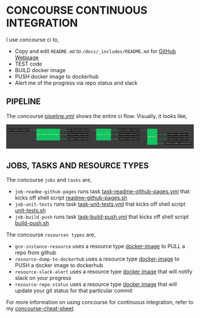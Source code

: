# CONCOURSE CONTINUOUS INTEGRATION

I use concourse ci to,

* Copy and edit `README.md` to `/docs/_includes/README.md` for
  [GitHub Webpage](https://jeffdecola.github.io/gce-instance-resource/)
* TEST code
* BUILD docker image
* PUSH docker image to dockerhub
* Alert me of the progress via repo status and slack

## PIPELINE

The concourse
[pipeline.yml](https://github.com/JeffDeCola/gce-instance-resource/blob/master/ci/pipeline.yml)
shows the entire ci flow. Visually, it looks like,

![IMAGE - gce-instance-resource concourse ci pipeline - IMAGE](docs/pics/gce-instance-resource-pipeline.jpg)

## JOBS, TASKS AND RESOURCE TYPES

The concourse `jobs` and `tasks` are,

* `job-readme-github-pages` runs task
  [task-readme-github-pages.yml](https://github.com/JeffDeCola/gce-instance-resource/blob/master/ci/tasks/task-readme-github-pages.yml)
  that kicks off shell script
  [readme-github-pages.sh](https://github.com/JeffDeCola/gce-instance-resource/blob/master/ci/scripts/readme-github-pages.sh)
* `job-unit-tests` runs task
  [task-unit-tests.yml](https://github.com/JeffDeCola/gce-instance-resource/blob/master/ci/tasks/task-unit-tests.yml)
  that kicks off shell script
  [unit-tests.sh](https://github.com/JeffDeCola/gce-instance-resource/tree/master/ci/scripts/unit-tests.sh)
* `job-build-push` runs task
  [task-build-push.yml](https://github.com/JeffDeCola/gce-instance-resource/blob/master/ci/tasks/task-build-push.yml)
  that kicks off shell script
  [build-push.sh](https://github.com/JeffDeCola/gce-instance-resource/tree/master/ci/scripts/build-push.sh)

The concourse `resources types` are,

* `gce-instance-resource` uses a resource type
  [docker-image](https://hub.docker.com/r/concourse/git-resource/)
  to PULL a repo from github
* `resource-dump-to-dockerhub` uses a resource type
  [docker-image](https://hub.docker.com/r/concourse/docker-image-resource/)
  to PUSH a docker image to dockerhub
* `resource-slack-alert` uses a resource type
  [docker image](https://hub.docker.com/r/cfcommunity/slack-notification-resource)
  that will notify slack on your progress
* `resource-repo-status` uses a resource type
  [docker image](https://hub.docker.com/r/dpb587/github-status-resource)
  that will update your git status for that particular commit

For more information on using concourse for continuous integration,
refer to my
[concourse-cheat-sheet](https://github.com/JeffDeCola/my-cheat-sheets/tree/master/software/operations-tools/continuous-integration-continuous-deployment/concourse-cheat-sheet).

